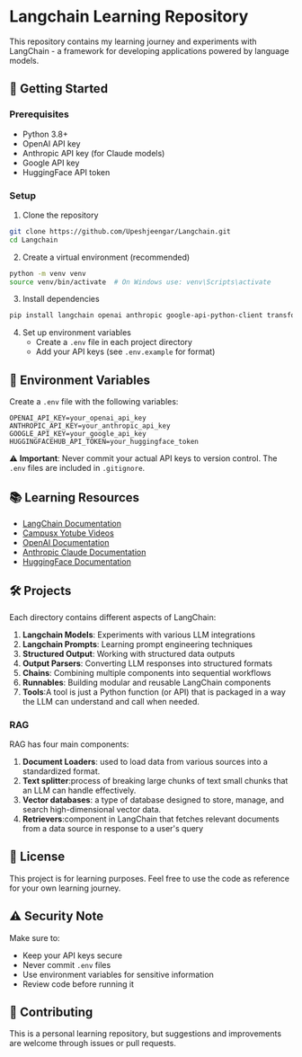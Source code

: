 # Langchain Learning Repository

This repository contains my learning journey and experiments with LangChain - a framework for developing applications powered by language models.

## 🚀 Getting Started

### Prerequisites

- Python 3.8+
- OpenAI API key
- Anthropic API key (for Claude models)
- Google API key
- HuggingFace API token

### Setup

1. Clone the repository
```bash
git clone https://github.com/Upeshjeengar/Langchain.git
cd Langchain
```

2. Create a virtual environment (recommended)
```bash
python -m venv venv
source venv/bin/activate  # On Windows use: venv\Scripts\activate
```

3. Install dependencies
```bash
pip install langchain openai anthropic google-api-python-client transformers
```

4. Set up environment variables
   - Create a `.env` file in each project directory
   - Add your API keys (see `.env.example` for format)

## 🔑 Environment Variables

Create a `.env` file with the following variables:
```
OPENAI_API_KEY=your_openai_api_key
ANTHROPIC_API_KEY=your_anthropic_api_key
GOOGLE_API_KEY=your_google_api_key
HUGGINGFACEHUB_API_TOKEN=your_huggingface_token
```

⚠️ **Important**: Never commit your actual API keys to version control. The `.env` files are included in `.gitignore`.

## 📚 Learning Resources

- [LangChain Documentation](https://python.langchain.com/docs/tutorials/)
- [Campusx Yotube Videos](https://www.youtube.com/playlist?list=PLKnIA16_RmvaTbihpo4MtzVm4XOQa0ER0)
- [OpenAI Documentation](https://platform.openai.com/docs/introduction)
- [Anthropic Claude Documentation](https://docs.anthropic.com/claude/docs)
- [HuggingFace Documentation](https://huggingface.co/docs)
## 🛠️ Projects

Each directory contains different aspects of LangChain:

1. **Langchain Models**: Experiments with various LLM integrations
2. **Langchain Prompts**: Learning prompt engineering techniques
3. **Structured Output**: Working with structured data outputs
4. **Output Parsers**: Converting LLM responses into structured formats
5. **Chains**: Combining multiple components into sequential workflows
6. **Runnables**: Building modular and reusable LangChain components
7. **Tools**:A tool is just a Python function (or API) that is packaged in a way the LLM can understand and call when needed.   


### **RAG**
RAG has four main components:
1. **Document Loaders**: used to load data from various sources into a standardized format.
2. **Text splitter**:process of breaking large chunks of text small chunks that an LLM can handle effectively.
3. **Vector databases**: a type of database designed to store, manage, and search high-dimensional vector data.
4. **Retrievers**:component in LangChain that fetches relevant documents from a data source in response to a user's query


## 📝 License

This project is for learning purposes. Feel free to use the code as reference for your own learning journey.

## ⚠️ Security Note

Make sure to:
- Keep your API keys secure
- Never commit `.env` files
- Use environment variables for sensitive information
- Review code before running it

## 🤝 Contributing

This is a personal learning repository, but suggestions and improvements are welcome through issues or pull requests. 